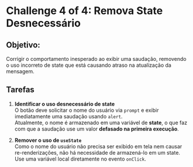 # Challenge 4 of 4: Remova State Desnecessário

## Objetivo:

Corrigir o comportamento inesperado ao exibir uma saudação, removendo o uso incorreto de state que está causando atraso na atualização da mensagem.

## Tarefas

1. **Identificar o uso desnecessário de state**  
   O botão deve solicitar o nome do usuário via `prompt` e exibir imediatamente uma saudação usando `alert`.  
   Atualmente, o nome é armazenado em uma variável de **state**, o que faz com que a saudação use um valor **defasado na primeira execução**.

2. **Remover o uso de `useState`**  
   Como o nome do usuário não precisa ser exibido em tela nem causar re-renderizações, não há necessidade de armazená-lo em um state.  
   Use uma variável local diretamente no evento `onClick`.